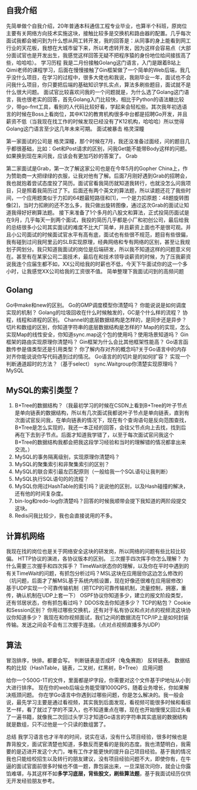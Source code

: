 ## 自我介绍
先简单做个自我介绍，20年普通本科通信工程专业毕业，也算半个科班，原岗位主要有关网络方向技术实施这块，接触比较多是交换机和路由器的配置。几乎每次面试我都会被问到为什么想从网工转开发，我的回答是：从同事的身上能看到网工行业的天花板，我想在大城市留下来，所以考虑转开发，因为这样会容易点（大部分面试官也是开发出生，我感觉这样回答无疑不把程序猿的身份地位给间接拔高了些，哈哈哈）。
学习历程
我是二月份接触Golang这门语言，入门是跟着B站上Qimi老师的课程学习，后面在慢慢接触了Gin框架做了一个简单的Web后端，我几乎没什么项目，在学习的过程中，很多大佬也和我说，我刚毕业一年，面试也不会问我什么项目，你只要把后端的基础知识学扎实点，算法多刷些题目，面试就不是什么很大问题。
面试官比较喜欢问我的一个问题就是，为什么选了Golang这门语言，我也很老实的回答，首先Golang入门比较快，相比于Python的语法糖比较少，带go-fmt工具，看别的人代码比较好看，学起来会轻松些。其次我年初选语言的时候在Boss上看岗位，其中K12的教育机构很多中台都是招聘Go开发，并且薪资不低（当我现在找工作的时候发现已经没有了K12机构，哈哈哈）所以觉得Golang这门语言至少这几年未来可期。
面试被暴击
格灵深瞳

第一家面试的公司是 格灵深瞳，那个时候在7月，我还没准备过面经，问的题目几乎都很基础，比如：Get和Post请求的区别，问我Get能不能带Body这样的问题。如果换到现在来问我，应该会有更加巧妙的答案了。
Grab

第二家面试是Grab，第一次了解这家公司也是在今年5月的Gopher China上，作为赞助商一大把绿绿的衣服，让我对他有了解。后面7月刚好遇到Grab的招聘会，我也就抱着尝试态度投了简历。面试官看我简历就知道我转行，也就没怎么问我项目，只是照着我简历过了下。后面还有两个英文的算法题，所以读题还花了我些时间，一个应用题类似于力扣的64题最短路径和[1]，一个是力扣原题：48题旋转图像[2]，当时力扣刷的还不怎么多，我只做出旋转图像，通过这次Grab的面试让知道我得好好刷算法题。
接下来准备了1个多月的八股文和算法，正式投简历面试是在9月，几乎每天一到两个面试，我投的简历几乎都是小厂和初创公司，最后给我的总结很多小公司其实面试的难度不比大厂简单，并且薪资上面也不是很可观。并且小公司面试的时候面试官水平有高有底，面试也有些很不规范，题目有些很偏，我有碰到过问我阿里云的SLB实现原理，经典网络和专有网络的区别，甚至让我规划子网划分。我只知道我面试的岗位是后端研发，所以我不知道这样的问题意义何在。甚至有在某家公司二面技术，最后在和技术领导谈薪资的时候，为了压我薪资说我连个应届生都不如，XX公司给我的时薪也不低，今天下午面试你的这一个多小时，让我感觉XX公司给我的工资很不值。
简单整理下我面试问到的高频问题

## Golang

Go中make和new的区别。
Go的GMP调度模型你清楚吗？ 你能说说是如何调度实现的机制？
Golang的垃圾回收在什么时候触发的，GC是个什么样的流程？
协程，线程和进程的区别。
Channel的底层数据结构是怎样的，是同步还是异步？
切片和数组的区别，你知道字符串的底层数据结构是怎样的?
Map的的实现，怎么实现Map的线性安全，你知道sync.map这个包的使用吗？使用场景知道吗？
Gin框架的路由实现原理你清楚吗？
Gin框架为什么会比其他框架性能高？
Go语言函数传参是值类型还是引用类型？
你了解内存对齐的概念吗?关于Go语言中的内存对齐你能说说你写代码遇到过的情况。
Go语言的的切片是的如何扩容？
实现一个判断通道超时的方法？（基于select）
sync.Waitgroup你清楚实现原理吗？
MySQL

## MySQL的索引类型？

1. B+Tree的数据结构？（我最初学习的时候在CSDN上看到B+Tree的叶子节点是单向链表的数据结构，所以有几次面试我都说叶子节点是单向链表，直到有次面试官反问我，在单向链表的情况下，现在有个查询语句是反向范围查找，B+Tree是怎么实现的，我还一本正经的回答，会往父节点向上去找，找到后再在下去到子节点。后面才知道我学错了，以至于每次面试官问我这个B+Tree的数据结构我都会把我这段学习经验和当时的理解错的情况都拿出来交流。）
1. MySQL的事务隔离级别，实现原理你清楚吗？
1. MySQL的聚集索引和非聚集索引的区别？
1. MySQL的联合索引最左匹配原则（一般给我一个SQL语句让我判断）
1. MySQL执行SQL语句的的流程？
1. MySQL你用过HashTable的索引吗？说说他的区别，以及Hash碰撞的解决，还有他的时间复杂度。
1. bin-log和redo-log你清楚吗？回答的时候我顺带会提下我知道的两阶段提交这块。
1. Redis问我比较少，我也会直接说用的不多。

## 计算机网络

我现在找的岗位也是关于网络安全这块的研发岗，所以网络的问题有些比较比较偏。
HTTP协议的演进，各协议版本的区别。
三次握手四次挥手你怎么理解？
为什么需要三次握手和四次挥手？
TimeWait状态你的理解，以及你在平时中遇到的有关TimeWait的问题，有抓包分析过吗？MSL这块在应用层你这边怎么修改的（坑问题，后面才了解MSL基于系统内核设置，现在好像还很难在应用层修改）
基于UDP实现一个可靠传输机制（把TCP的可靠传输机制，流量控制，拥塞，重传，确认机制在UDP上套一下）
OSPF协议你知道多少，建立的报文阶段类型，还有邻居状态，你有抓包看过吗？
DDOS攻击你知道多少？
TCP的粘包？
Cookie和Session区别？
你用过哪些交换机，还有对于私有协议和点对点的视频流这块协议你知道多少？
我现在和你视频面试，我们之间的数据流在TCP/IP上是如何封装传输。发送之间会不会有三次握手连接。（点对点视频直播多为UDP）

## 算法

冒泡排序，快排。都要会写。
判断链表是否成环（龟兔赛跑）
反转链表。
数据结构的比较（HashTable，链表，二叉树，红黑树，B+Tree）
应用问题

给你一个500G-1T的文件，里面都是IP字段，你需要对这个文件基于IP地址从小到大进行排序。
现在你的web后端业务能受理1000QPS，随着业务增长，你如果解决瓶颈问题。
你在学Go语言中你遇到过哪些问题，你是怎么解决的。我一般会说，最先学习主要是通过看视频，其实我到后面发现，看视频可能很多时候和看综艺一样，看了就过了学的不深入，也不知道重点在哪，现在也开始慢慢又回过头看了一遍书籍，就像我二次回过头学习才知道Go语言的字符串其实底层的数据结构就是数组，只不过他是一个只读的数组罢了。

总结
我学习语言也才半年的时间，说实在话，没有什么项目经验，很多时候也是靠背股文，面试官清楚也知道，多数反而更看的是我的态度。我也清楚明白，我需要的是迈进开发这个大门，唯有工作才能更快的提升自己项目经验。基于我的情况我也只能给校招生以及转行的朋友建议，没有项目经验问题不大，即使你有，在牛逼的面试官面前很多时候也不值一题，靠包装出来，一旦深层次问你，就会让你露馅难堪，与其这样不如**多学习底层，背些股文，刷些算法题**，基于我面试经历仅供无开发经验朋友参考。